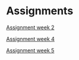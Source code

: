 # Assignments

[Assignment week 2](https://github.com/BryanHellings/Assignments/blob/master/Assignment%202%20tekstdocumentdocx.docx)

[Assignment week 4]()

[Assignment week 5](https://github.com/BryanHellings/Assignments/blob/master/Assignment_week_5.ipynb)
